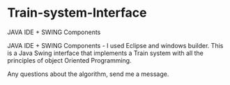 # Train-system-Interface
JAVA IDE + SWING Components

JAVA IDE + SWING Components - I used Eclipse and windows builder.
This is a Java Swing interface that implements a Train system with all the principles of object Oriented Programming.


Any questions about the algorithm, send me a message.
